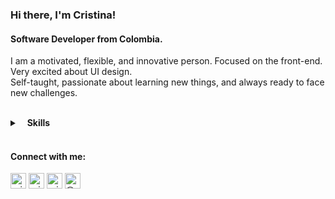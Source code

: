 ### Hi there, I'm Cristina!
<h4 align="start">Software Developer from Colombia.</h3>  
  
I am a motivated, flexible, and innovative person. Focused on the front-end. Very excited about UI design.<br>
Self-taught, passionate about learning new things, and always ready to face new challenges.<br>

<br>
<details>
	<summary>&nbsp;&nbsp;&nbsp;<b>Skills</b></summary>
	<br/>
	<img src="https://img.shields.io/badge/-HTML%2FCSS-%23222326" alt="HTML/CSS"/>
	<img src="https://img.shields.io/badge/-JavaScript-%23222326" alt="Javascript"/>
	<img  src="https://img.shields.io/badge/-React-%23222326"  alt="React"/>
	<img  src="https://img.shields.io/badge/-Python-%23222326"  alt="Python"/>
	<img  src="https://img.shields.io/badge/-C-%23222326"  alt="C"/>
	<img  src="https://img.shields.io/badge/-Postman-%23222326"  alt="Postman"/>
	<img  src="https://img.shields.io/badge/-Firebase-%23222326"  alt="HTML5"/>
	<img  src="https://img.shields.io/badge/-Bootstrap-%23222326"  alt="Bootstrap"/>
	<img  src="https://img.shields.io/badge/-Adobe%20XD-%23222326" alt="AdobeXD"/>
</details><br>


<h4 align="left">Connect with me:</h4>  
<p align="left">  
<a href="https://twitter.com/crisruedap" target="blank"><img align="center" src="https://i.ibb.co/M76GHd7/icons8-twitter-50.png" alt="crisruedap" height="25" width="25" /></a>  
<a href="https://linkedin.com/in/crisruedap" target="blank"><img align="center" src="https://i.ibb.co/DMDtZ81/icons8-linkedin-50.png" alt="crisruedap" height="25" width="25" /></a>  
<a href="https://medium.com/@crisruedap" target="blank"><img align="center" src="https://i.ibb.co/R7wZyYn/icons8-medium-new-50-2.png" alt="cristina rueda" height="25" width="25" /></a>  
<a href="http:www.cristinarueda.site" target="blank"><img align="center" src="https://i.ibb.co/Rv62tjR/icons8-website-64.png" alt="@crisruedap" height="25" width="25" /></a>  
</p>

